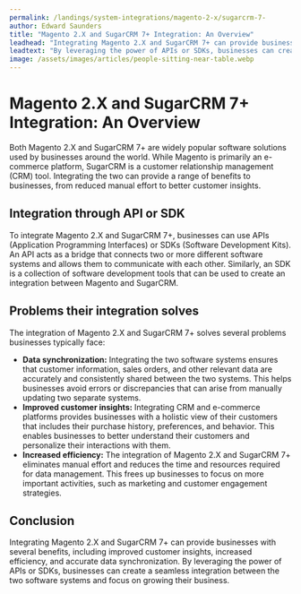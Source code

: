 ```yaml
---
permalink: /landings/system-integrations/magento-2-x/sugarcrm-7-
author: Edward Saunders
title: "Magento 2.X and SugarCRM 7+ Integration: An Overview"
leadhead: "Integrating Magento 2.X and SugarCRM 7+ can provide businesses with several benefits, including improved customer insights, increased efficiency, and accurate data synchronization"
leadtext: "By leveraging the power of APIs or SDKs, businesses can create a seamless integration between the two software systems and focus on growing their business."
image: /assets/images/articles/people-sitting-near-table.webp
---
```

<div class="arttext">	<h1>Magento 2.X and SugarCRM 7+ Integration: An Overview</h1>
	<p>Both Magento 2.X and SugarCRM 7+ are widely popular software solutions used by businesses around the world. While Magento is primarily an e-commerce platform, SugarCRM is a customer relationship management (CRM) tool. Integrating the two can provide a range of benefits to businesses, from reduced manual effort to better customer insights.</p>
	<h2>Integration through API or SDK</h2>
	<p>To integrate Magento 2.X and SugarCRM 7+, businesses can use APIs (Application Programming Interfaces) or SDKs (Software Development Kits). An API acts as a bridge that connects two or more different software systems and allows them to communicate with each other. Similarly, an SDK is a collection of software development tools that can be used to create an integration between Magento and SugarCRM.</p>
	<h2>Problems their integration solves</h2>
	<p>The integration of Magento 2.X and SugarCRM 7+ solves several problems businesses typically face:</p>
	<ul>
		<li><strong>Data synchronization:</strong> Integrating the two software systems ensures that customer information, sales orders, and other relevant data are accurately and consistently shared between the two systems. This helps businesses avoid errors or discrepancies that can arise from manually updating two separate systems.</li>
		<li><strong>Improved customer insights:</strong> Integrating CRM and e-commerce platforms provides businesses with a holistic view of their customers that includes their purchase history, preferences, and behavior. This enables businesses to better understand their customers and personalize their interactions with them.</li>
		<li><strong>Increased efficiency:</strong> The integration of Magento 2.X and SugarCRM 7+ eliminates manual effort and reduces the time and resources required for data management. This frees up businesses to focus on more important activities, such as marketing and customer engagement strategies.</li>
	</ul>
	<h2>Conclusion</h2>
	<p>Integrating Magento 2.X and SugarCRM 7+ can provide businesses with several benefits, including improved customer insights, increased efficiency, and accurate data synchronization. By leveraging the power of APIs or SDKs, businesses can create a seamless integration between the two software systems and focus on growing their business.</p>
</div>